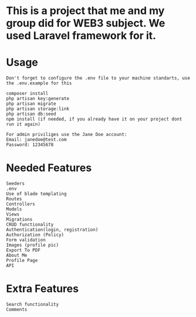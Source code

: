 # This is a project that me and my group did for WEB3 subject. We used Laravel framework for it.
# Usage

    Don't forget to configure the .env file to your machine standarts, use the .env.example for this

    composer install
    php artisan key:generate
    php artisan migrate
    php artisan storage:link
    php artisan db:seed
    npm install (if needed, if you already have it on your project dont run it again)

    For admin priviliges use the Jane Doe account:
    Email: janedoe@test.com
    Password: 12345678

     

# Needed Features
    Seeders
    .env
    Use of blade templating
    Routes
    Controllers
    Models
    Views
    Migrations
    CRUD functionality
    Authentication(login, registration)
    Authorization (Policy)
    Form validation
    Images (profile pic)
    Export To PDF
    About Me
    Profile Page
    API
    
# Extra Features
    Search functionality
    Comments
